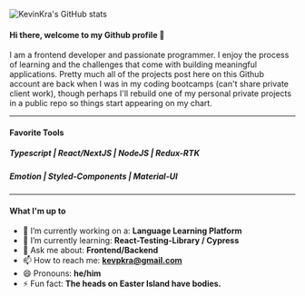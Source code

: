 

![KevinKra's GitHub stats](https://github-readme-stats.vercel.app/api?username=kevinKra&show_icons=true&theme=dracula)

#### Hi there, welcome to my Github profile 👋

I am a frontend developer and passionate programmer. I enjoy the process of learning and the challenges that come with building meaningful applications. Pretty much all of the projects post here on this Github account are back when I was in my coding bootcamps (can't share private client work), though perhaps I'll rebuild one of my personal private projects in a public repo so things start appearing on my chart. 

---

#### Favorite Tools 
#####  Typescript | React/NextJS | NodeJS | Redux-RTK
#####  Emotion | Styled-Components | Material-UI

---

#### What I'm up to

- 🤖 I’m currently working on a: **Language Learning Platform**
- 🌱 I’m currently learning: **React-Testing-Library / Cypress**
- 💬 Ask me about: **Frontend/Backend**
- 📫 How to reach me: **kevpkra@gmail.com**
- 😄 Pronouns: **he/him**
- ⚡ Fun fact: **The heads on Easter Island have bodies.** 
